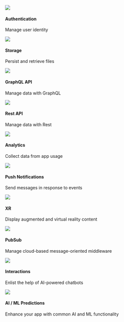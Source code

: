 <amplify-responsive-grid grid-gap="2" columns="2" class="margin-top-lg">
  <docs-card url="~/lib/auth/overview.md" url-override-for-mobile-filter="~/sdk/auth/getting-started.md" class="three-dee-effect border-radius">
    <img slot="graphic" src="~/assets/features/auth.svg" />
    <h4 slot="heading">Authentication</h4>
    <p slot="description">Manage user identity</p>
  </docs-card>
  <docs-card url="~/lib/storage/start.md" url-override-for-mobile-filter="~/sdk/auth/getting-started.md" class="three-dee-effect border-radius">
    <img slot="graphic" src="~/assets/features/storage.svg" />
    <h4 slot="heading">Storage</h4>
    <p slot="description">Persist and retrieve files</p>
  </docs-card>
  <docs-card url="~/lib/graphqlapi/overview.md" url-override-for-mobile-filter="~/sdk/api/graphql.md" class="three-dee-effect border-radius">
    <img slot="graphic" src="~/assets/features/api.svg" />
    <h4 slot="heading">GraphQL API</h4>
    <p slot="description">
      Manage data with GraphQL
    </p>
  </docs-card>
  <docs-card url="~/lib/restapi/start.md" url-override-for-mobile-filter="~/sdk/api/rest.md" class="three-dee-effect border-radius">
    <img slot="graphic" src="~/assets/features/api.svg" />
    <h4 slot="heading">Rest API</h4>
    <p slot="description">
      Manage data with Rest
    </p>
  </docs-card>
  <docs-card url="~/lib/analytics/start.md" url-override-for-mobile-filter="~/sdk/analytics/getting-started.md" class="three-dee-effect border-radius">
    <img slot="graphic" src="~/assets/features/analytics.svg" />
    <h4 slot="heading">Analytics</h4>
    <p slot="description">Collect data from app usage</p>
  </docs-card>
  <docs-card url="~/lib/push-notifications/getting-started.md" url-override-for-mobile-filter="~/sdk/push-notifications/getting-started.md" class="three-dee-effect border-radius">
    <img
      slot="graphic"
      src="~/assets/features/push-notifications.svg"
    />
    <h4 slot="heading">Push Notifications</h4>
    <p slot="description">Send messages in response to events</p>
  </docs-card>
  <docs-card url="~/lib/xr/start.md" class="three-dee-effect border-radius">
    <img slot="graphic" src="~/assets/features/xr.svg" />
    <h4 slot="heading">XR</h4>
    <p slot="description">
      Display augmented and virtual reality content
    </p>
  </docs-card>
  <docs-card url="~/lib/pubsub/getting-started.md" url-override-for-mobile-filter="~/sdk/pubsub/getting-started.md" class="three-dee-effect border-radius">
    <img slot="graphic" src="~/assets/features/pubsub.svg" />
    <h4 slot="heading">PubSub</h4>
    <p slot="description">
      Manage cloud-based message-oriented middleware
    </p>
  </docs-card>
  <docs-card url="~/lib/interactions/start.md" class="three-dee-effect border-radius">
    <img slot="graphic" src="~/assets/features/interactions.svg" />
    <h4 slot="heading">Interactions</h4>
    <p slot="description">Enlist the help of AI-powered chatbots</p>
  </docs-card>
  <docs-card url="~/lib/predictions/intro.md" class="three-dee-effect border-radius">
    <img slot="graphic" src="~/assets/features/predictions.svg" />
    <h4 slot="heading">AI / ML Predictions</h4>
    <p slot="description">
      Enhance your app with common AI and ML functionality
    </p>
  </docs-card>
</amplify-responsive-grid>